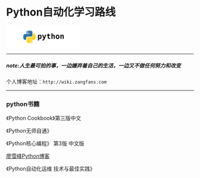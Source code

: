 # Python自动化学习路线


<img src="https://github.com/zangfans/pythonstack/blob/master/python_logo.png" width="200">

----
##### note:人生最可拍的事，一边嫌弃着自己的生活，一边又不做任何努力和改变


个人博客地址：`http://wiki.zangfans.com`

----

### python书籍

《Python Cookbook》第三版中文

《Python无师自通》

《Python核心编程》 第3版 中文版

[廖雪峰Python博客](https://www.liaoxuefeng.com/wiki/1016959663602400)

《Python自动化运维 技术与最佳实践》




